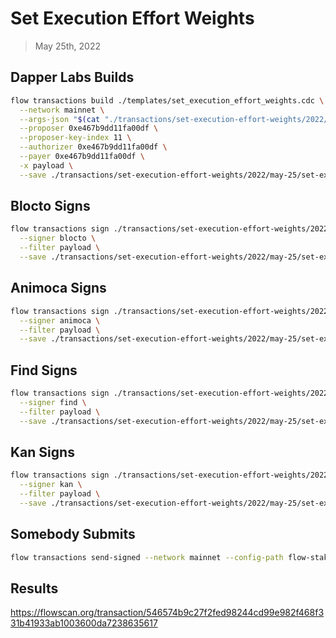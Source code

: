 # Set Execution Effort Weights

> May 25th, 2022


## Dapper Labs Builds

```sh
flow transactions build ./templates/set_execution_effort_weights.cdc \
  --network mainnet \
  --args-json "$(cat "./transactions/set-execution-effort-weights/2022/may-25/arguments.json")" \
  --proposer 0xe467b9dd11fa00df \
  --proposer-key-index 11 \
  --authorizer 0xe467b9dd11fa00df \
  --payer 0xe467b9dd11fa00df \
  -x payload \
  --save ./transactions/set-execution-effort-weights/2022/may-25/set-execution-effort-weights-may-25-unsigned.rlp
```

## Blocto Signs

```sh
flow transactions sign ./transactions/set-execution-effort-weights/2022/may-25/set-execution-effort-weights-may-25-unsigned.rlp \
  --signer blocto \
  --filter payload \
  --save ./transactions/set-execution-effort-weights/2022/may-25/set-execution-effort-weights-may-25-sig-1.rlp
```

## Animoca Signs

```sh
flow transactions sign ./transactions/set-execution-effort-weights/2022/may-25/set-execution-effort-weights-may-25-sig-1.rlp \
  --signer animoca \
  --filter payload \
  --save ./transactions/set-execution-effort-weights/2022/may-25/set-execution-effort-weights-may-25-sig-2.rlp
```

## Find Signs

```sh
flow transactions sign ./transactions/set-execution-effort-weights/2022/may-25/set-execution-effort-weights-may-25-sig-2.rlp \
  --signer find \
  --filter payload \
  --save ./transactions/set-execution-effort-weights/2022/may-25/set-execution-effort-weights-may-25-sig-3.rlp
```

## Kan Signs

```sh
flow transactions sign ./transactions/set-execution-effort-weights/2022/may-25/set-execution-effort-weights-may-25-sig-3.rlp \
  --signer kan \
  --filter payload \
  --save ./transactions/set-execution-effort-weights/2022/may-25/set-execution-effort-weights-may-25-sig-complete.rlp
```


## Somebody Submits

```sh
flow transactions send-signed --network mainnet --config-path flow-staking.json ./transactions/set-execution-effort-weights/2022/may-25/set-execution-effort-weights-may-25-sig-complete.rlp
```

## Results

https://flowscan.org/transaction/546574b9c27f2fed98244cd99e982f468f331b41933ab1003600da7238635617
